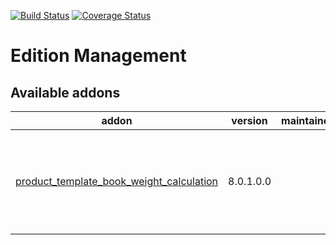 [![Build Status](https://travis-ci.org/OCA/edition-mgmt.svg?branch=8.0)](https://travis-ci.org/OCA/edition-mgmt)
[![Coverage Status](https://coveralls.io/repos/OCA/edition-mgmt/badge.png?branch=8.0)](https://coveralls.io/r/OCA/edition-mgmt?branch=8.0)

# Edition Management

[//]: # (addons)

Available addons
----------------
addon | version | maintainers | summary
--- | --- | --- | ---
[product_template_book_weight_calculation](product_template_book_weight_calculation/) | 8.0.1.0.0 |  | This module permits to calculate the weight of a book.

[//]: # (end addons)
